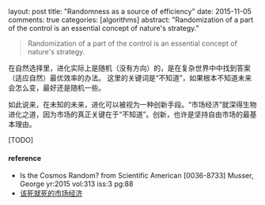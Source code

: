 layout: post
title: "Randomness as a source of efficiency"
date: 2015-11-05
comments: true
categories: [algorithms]
abstract: "Randomization of a part of the control is an essential concept of nature's strategy."


> Randomization of a part of the control is an essential concept of nature's strategy.

在自然选择里，进化实际上是随机（没有方向）的，是在复杂世界中中找到答案（适应自然）最优效率的办法。 这里的关键词是“不知道”，如果根本不知道未来会怎么变，最好还是随机一些。

如此说来，在未知的未来，进化可以被视为一种创新手段。“市场经济”就深得生物进化之道，因为市场的真正关键在于“不知道”。创新，也许是坚持自由市场的最基本理由。

[TODO]

#### reference
* Is the Cosmos Random? from Scientific American [0036-8733] Musser, George yr:2015 vol:313 iss:3 pg:88
* [该死就死的市场经济](http://www.weibo.com/p/1001603833249125236809)
